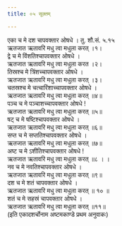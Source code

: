 ```yaml
---
title: ०५ सूक्तम्

---
```

एका च मे दश चापवक्तार ओषधे । तु. शौ.सं. ५.१५  
ऋतजात ऋतावरि मधु त्वा मधुला करत् ।१।  
द्वे च मे विंशतिश्चापवक्तार ओषधे ।  
ऋतजात ऋतावरि मधु त्वा मधुला करत ।२।  
तिस्रश्च मे त्रिंशच्चापवक्तार ओषधे ।  
ऋतजात ऋतावरि मधु त्वा मधुला करत् ।३।  
चतस्रश्च मे चत्चारिंशाच्चापवक्तार ओषधे ।  
ऋतजात ऋतावरि मधु त्वा मधुला करत् ॥४॥  
पञ्च च मे पञ्चाशच्चापवक्तार ओषधे !  
ऋतजात ऋतावरि मधु त्वा मधुला करत् ॥५॥  
षट् च मे षष्टिश्चापवक्तार ओषधे ।  
ऋतजात ऋतावरि मधु त्वा मधुला करत् ॥६॥  
सप्त च मे सप्ततिश्चापवक्तार ओषधे ।  
ऋतजात ऋतावरि मधु त्वा मधुला करत् ॥७॥  
अष्ट च मे ऽशीतिश्चापवक्तार ओषधे !  
ऋतजात ऋतावरि मधु त्वा मधुला करत् ॥८ । ।  
नव च मे नवतिश्चापवक्तार ओषधे ।  
ऋतजात ऋतावरि मधु त्वा मधुला करत् ॥९॥  
दश च मे शतं चापवक्तार ओषधे ।  
ऋतजात ऋतावरि मधु त्वा मधुला करत् ॥ १० ॥  
शतं च मे सहस्रं चापवक्तार ओषधे ।  
ऋतजात ऋतावरि मधु त्वा मधुला करत् ॥११॥  
(इति एकादशर्चोनाम अष्टमकाण्डे प्रथम अनुवाकः)  
  